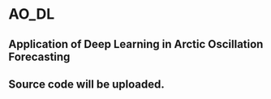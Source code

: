 # AO_DL

## Application of Deep Learning in Arctic Oscillation Forecasting

## Source code will be uploaded.
